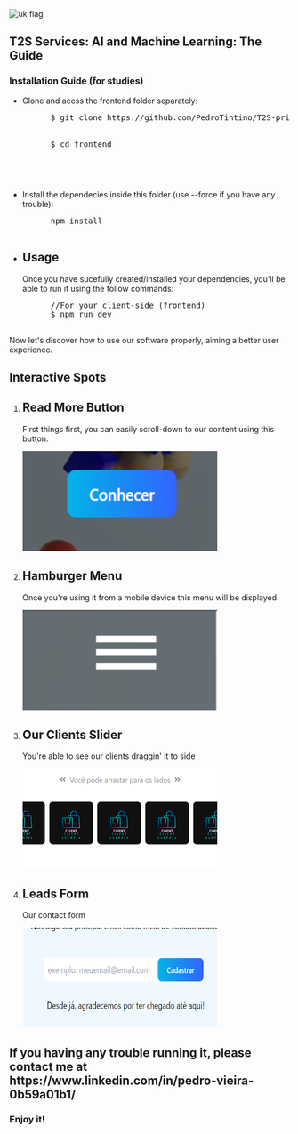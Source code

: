 <div class="languageVersion" style="display: flex">
  <img src="https://upload.wikimedia.org/wikipedia/commons/4/42/Flag_of_the_United_Kingdom.png"  alt="uk flag"/>
</div>
<h2>T2S Services: AI and Machine Learning: The Guide</h1> 
<h3>Installation Guide (for studies)</h1>
<ul>
  <li>
    <p>Clone and acess the frontend folder separately:</p>
    <pre class="language-bash">
      $ git clone https://github.com/PedroTintino/T2S-private
      <br>
      $ cd frontend
    <pre>
  </li>
  <li>
    <p>Install the dependecies inside this folder (use --force if you have any trouble):</p>
    <pre class="language-bash">
      npm install
    </pre>
  </li>
  <li>
    <h2>Usage</h2>
    <p>Once you have sucefully created/installed your dependencies, you'll be able to run it using the follow commands:</p>
    <pre class="language-bash">
      //For your client-side (frontend)
      $ npm run dev
    </pre>
  </li>
</ul>
<p>Now let's discover how to use our software properly, aiming a better user experience.</p>
<h2>Interactive Spots</h2>
<ol>
  <li>
    <h2>Read More Button</h2>
    <p>First things first, you can easily scroll-down to our content using this button.</p>
    <img src="https://github.com/PedroTintino/T2S-private/blob/main/button.png" alt="An usage preview" width="350" height="180">
  </li>
  <li>
    <h2>Hamburger Menu</h2>
    <p>Once you're using it from a mobile device this menu will be displayed.</p> 
     <img src="https://github.com/PedroTintino/T2S-private/blob/main/menu.png" alt="Menu example" width="350" height="180">
  </li>
  <li>
    <h2>Our Clients Slider</h2>
    <p>You're able to see our clients draggin' it to side</p>
    <img src="https://github.com/PedroTintino/T2S-private/blob/main/clientes-slider.png" alt="slider example"  width="350" height="180">
  </li>
  <li>
    <h2>Leads Form</h2>
    <p>Our contact form</p>
    <img src="https://github.com/PedroTintino/T2S-private/blob/main/form.png" alt="slider example"  width="350" height="180">
  </li>
</ol>
<h2>If you having any trouble running it, please contact me at https://www.linkedin.com/in/pedro-vieira-0b59a01b1/</h2>
<h3>Enjoy it!</h3>

